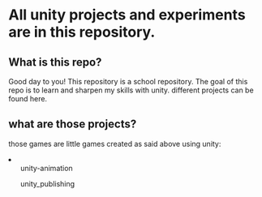 # All unity projects and experiments are in this repository.

## What is this repo?

<p>Good day to you! This repository is a school repository. The goal of this repo is to learn and sharpen my skills with unity.
different projects can be found here.</p>

## what are those projects?

<p>those games are little games created as said above using unity:
<li>
<ul>unity-animation</ul>
<ul>unity_publishing</ul>
</li>
</p>
